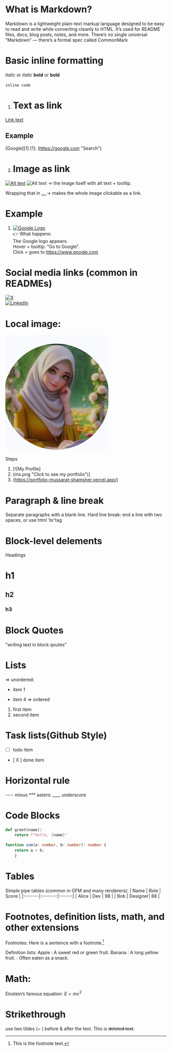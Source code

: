 
# What is Markdown?
Markdown is a lightweight plain-text markup language designed to be easy to read and write while converting cleanly to HTML. It’s used for README files, docs, blog posts, notes, and more. There’s no single universal “Markdown” — there’s a formal spec called CommonMark

# Basic inline formatting
*italic* or _italic_
**bold** or __bold__

`inline code`
1. # Text as link
 [Link text](https://example.com "optional title")
## Example
[Google][1]
[1]: (https://google.com "Search")

2. # Image as link 
[![Alt text](image.png "Tooltip text")](https://example.com)
![Alt text](image.png "Tooltip text") → the image itself with alt text + tooltip.

Wrapping that in [ ... ](URL) → makes the whole image clickable as a link.

# Example
1. [![Google Logo](https://www.google.com/images/branding/googlelogo/1x/googlelogo_color_272x92dp.png)](https://www.google.com "Go to Google") <br>
👉 What happens: <br>
The Google logo appears. <br>
Hover = tooltip: “Go to Google”. <br>
Click = goes to https://www.google.com

# Social media links (common in READMEs)
[![X](https://img.shields.io/badge/Twitter-1DA1F2?logo=twitter&logoColor=white "Follow me on Twitter")](https://x.com/MussaratShams) <br>
[![LinkedIn](https://img.shields.io/badge/LinkedIn-0A66C2?logo=linkedin&logoColor=white "Connect on LinkedIn")](https://www.linkedin.com/in/mussarat-shamsher-7618a6380/)

# Local image:
[![My Profile](ms.png "Click to see my portfolio")](https://portfolio-mussarat-shamsher.vercel.app/) <br> <br>
   Steps <br>
1. [![My Profile] 
2. (ms.png "Click to see my portfolio")]
3. (https://portfolio-mussarat-shamsher.vercel.app/)

# Paragraph & line break
Separate paragraphs with a blank line.
Hard line break: end a line with two spaces, or use html 'br'tag<br>

 # Block-level delements
 Headings
 # h1
 ## h2
 ### h3

 # Block Quotes
 "writing text in block qoutes"

# Lists
 => unordered:
 - item 1
 + item 4
 => ordered
 1. first item
 2. second item

# Task lists(Github Style)
- [ ] todo item
- [ X ] done item

# Horizontal rule
----   minus
***     asteric
____     underscore
 
# Code Blocks
```python
def greet(name):
    return f"Hello, {name}" 
```
```typescript
function sum(a: number, b: number): number {
    return a + b;
    }   
```
# Tables
Simple pipe tables (common in GFM and many renderers):
| Name   | Role    | Score |
|:-------|:-------:|------:|
| Alice  | Dev     |   98  |
| Bob    | Designer|   88  |
# Footnotes, definition lists, math, and other extensions
Footnotes: Here is a sentence with a footnote.[^1]
[^1]: This is the footnote text.
 
Definition lists: 
Apple
: A sweet red or green fruit.
Banana
: A long yellow fruit.
: Often eaten as a snack.
# Math: 
Einstein’s famous equation: $E = mc^2$

# Strikethrough
use two tildes (~ ) before & after the text.
This is ~~deleted text~~.
